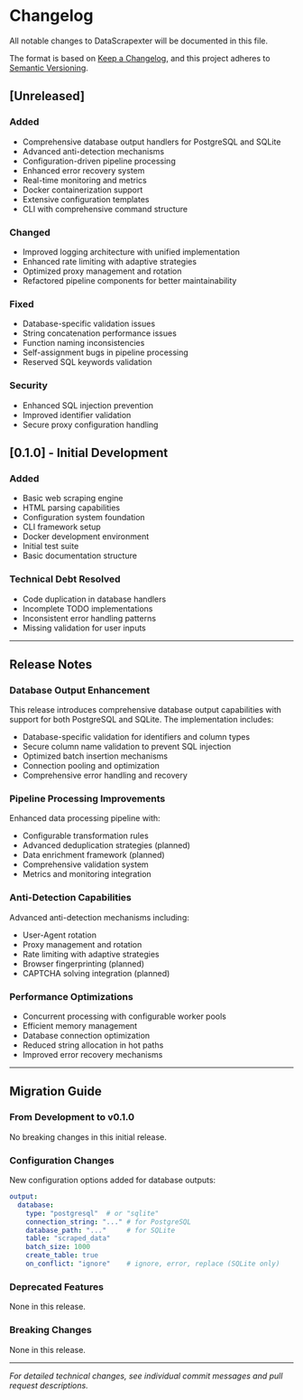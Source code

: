 # Changelog

All notable changes to DataScrapexter will be documented in this file.

The format is based on [Keep a Changelog](https://keepachangelog.com/en/1.0.0/),
and this project adheres to [Semantic Versioning](https://semver.org/spec/v2.0.0.html).

## [Unreleased]

### Added

- Comprehensive database output handlers for PostgreSQL and SQLite
- Advanced anti-detection mechanisms
- Configuration-driven pipeline processing
- Enhanced error recovery system
- Real-time monitoring and metrics
- Docker containerization support
- Extensive configuration templates
- CLI with comprehensive command structure

### Changed

- Improved logging architecture with unified implementation
- Enhanced rate limiting with adaptive strategies
- Optimized proxy management and rotation
- Refactored pipeline components for better maintainability

### Fixed

- Database-specific validation issues
- String concatenation performance issues
- Function naming inconsistencies
- Self-assignment bugs in pipeline processing
- Reserved SQL keywords validation

### Security

- Enhanced SQL injection prevention
- Improved identifier validation
- Secure proxy configuration handling

## [0.1.0] - Initial Development

### Added

- Basic web scraping engine
- HTML parsing capabilities
- Configuration system foundation
- CLI framework setup
- Docker development environment
- Initial test suite
- Basic documentation structure

### Technical Debt Resolved

- Code duplication in database handlers
- Incomplete TODO implementations
- Inconsistent error handling patterns
- Missing validation for user inputs

---

## Release Notes

### Database Output Enhancement

This release introduces comprehensive database output capabilities with support for both PostgreSQL and SQLite. The implementation includes:

- Database-specific validation for identifiers and column types
- Secure column name validation to prevent SQL injection
- Optimized batch insertion mechanisms
- Connection pooling and optimization
- Comprehensive error handling and recovery

### Pipeline Processing Improvements

Enhanced data processing pipeline with:

- Configurable transformation rules
- Advanced deduplication strategies (planned)
- Data enrichment framework (planned)
- Comprehensive validation system
- Metrics and monitoring integration

### Anti-Detection Capabilities

Advanced anti-detection mechanisms including:

- User-Agent rotation
- Proxy management and rotation
- Rate limiting with adaptive strategies
- Browser fingerprinting (planned)
- CAPTCHA solving integration (planned)

### Performance Optimizations

- Concurrent processing with configurable worker pools
- Efficient memory management
- Database connection optimization
- Reduced string allocation in hot paths
- Improved error recovery mechanisms

---

## Migration Guide

### From Development to v0.1.0

No breaking changes in this initial release.

### Configuration Changes

New configuration options added for database outputs:

```yaml
output:
  database:
    type: "postgresql"  # or "sqlite"
    connection_string: "..." # for PostgreSQL
    database_path: "..."     # for SQLite
    table: "scraped_data"
    batch_size: 1000
    create_table: true
    on_conflict: "ignore"    # ignore, error, replace (SQLite only)
```

### Deprecated Features

None in this release.

### Breaking Changes

None in this release.

---

*For detailed technical changes, see individual commit messages and pull request descriptions.*
